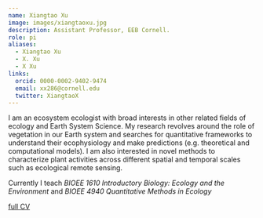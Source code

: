 ```yaml
---
name: Xiangtao Xu
image: images/xiangtaoxu.jpg
description: Assistant Professor, EEB Cornell. 
role: pi
aliases:
  - Xiangtao Xu
  - X. Xu
  - X Xu
links:
  orcid: 0000-0002-9402-9474
  email: xx286@cornell.edu
  twitter: XiangtaoX
---
```


I am an ecosystem ecologist with broad interests in other related fields of ecology and Earth System Science.
My research revolves around the role of vegetation in our Earth system and searches for quantitative frameworks to understand their ecophysiology and make predictions (e.g. theoretical and computational models).
I am also interested in novel methods to characterize plant activities across different spatial and temporal scales such as ecological remote sensing.

Currently I teach *BIOEE 1610 Introductory Biology: Ecology and the Environment* and *BIOEE 4940 Quantitative Methods in Ecology*


[full CV](https://docs.google.com/document/d/1FxR_5O8Qg1uI9qvVi3sSHpEAQBtMvF6UHy2cBdrnpao/edit?usp=sharing)
